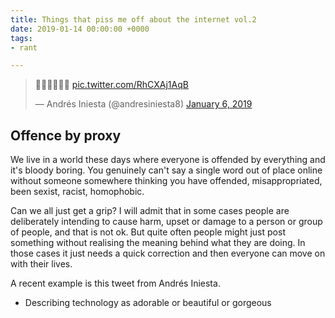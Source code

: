 ```yaml
---
title: Things that piss me off about the internet vol.2
date: 2019-01-14 00:00:00 +0000
tags:
- rant

---
```

<blockquote class="twitter-tweet" data-lang="en">
<p lang="und" dir="ltr">👑👑👑💫💫💫 <a href="https://t.co/RhCXAj1AqB">pic.twitter.com/RhCXAj1AqB</a></p>
— Andrés Iniesta (@andresiniesta8) <a href="https://twitter.com/andresiniesta8/status/1081989025710436357">January 6, 2019</a>
</blockquote>
<script async src="https://platform.twitter.com/widgets.js" charset="utf-8"></script>

## Offence by proxy

We live in a world these days where everyone is offended by everything and it's bloody boring. You genuinely can't say a single word out of place online without someone somewhere thinking you have offended, misappropriated, been sexist, racist, homophobic.

Can we all just get a grip? I will admit that in some cases people are deliberately intending to cause harm, upset or damage to a person or group of people, and that is not ok. But quite often people might just post something without realising the meaning behind what they are doing. In those cases it just needs a quick correction and then everyone can move on with their lives.

A recent example is this tweet from Andrés Iniesta.

* Describing technology as adorable or beautiful or gorgeous